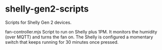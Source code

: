 # shelly-gen2-scripts
Scripts for Shelly Gen 2 devices.

fan-controller.mjs 
Script to run on Shelly plus 1PM. It monitors the humidity (over MQTT) and turns the fan on.
The Shelly is configured a momentary switch that keeps running for 30 minutes once pressed.
